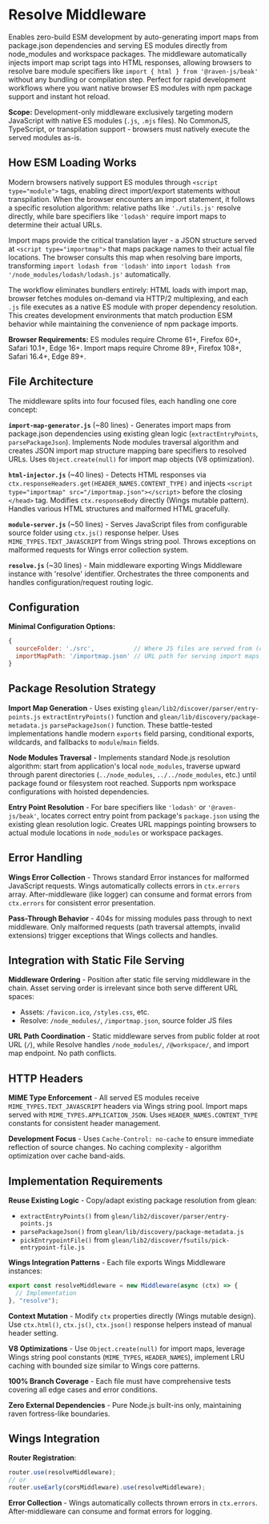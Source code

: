 # Resolve Middleware

Enables zero-build ESM development by auto-generating import maps from package.json dependencies and serving ES modules directly from node_modules and workspace packages. The middleware automatically injects import map script tags into HTML responses, allowing browsers to resolve bare module specifiers like `import { html } from '@raven-js/beak'` without any bundling or compilation step. Perfect for rapid development workflows where you want native browser ES modules with npm package support and instant hot reload.

**Scope:** Development-only middleware exclusively targeting modern JavaScript with native ES modules (`.js`, `.mjs` files). No CommonJS, TypeScript, or transpilation support - browsers must natively execute the served modules as-is.

## How ESM Loading Works

Modern browsers natively support ES modules through `<script type="module">` tags, enabling direct import/export statements without transpilation. When the browser encounters an import statement, it follows a specific resolution algorithm: relative paths like `'./utils.js'` resolve directly, while bare specifiers like `'lodash'` require import maps to determine their actual URLs.

Import maps provide the critical translation layer - a JSON structure served at `<script type="importmap">` that maps package names to their actual file locations. The browser consults this map when resolving bare imports, transforming `import lodash from 'lodash'` into `import lodash from '/node_modules/lodash/lodash.js'` automatically.

The workflow eliminates bundlers entirely: HTML loads with import map, browser fetches modules on-demand via HTTP/2 multiplexing, and each `.js` file executes as a native ES module with proper dependency resolution. This creates development environments that match production ESM behavior while maintaining the convenience of npm package imports.

**Browser Requirements:** ES modules require Chrome 61+, Firefox 60+, Safari 10.1+, Edge 16+. Import maps require Chrome 89+, Firefox 108+, Safari 16.4+, Edge 89+.

## File Architecture

The middleware splits into four focused files, each handling one core concept:

**`import-map-generator.js`** (~80 lines) - Generates import maps from package.json dependencies using existing glean logic (`extractEntryPoints`, `parsePackageJson`). Implements Node modules traversal algorithm and creates JSON import map structure mapping bare specifiers to resolved URLs. Uses `Object.create(null)` for import map objects (V8 optimization).

**`html-injector.js`** (~40 lines) - Detects HTML responses via `ctx.responseHeaders.get(HEADER_NAMES.CONTENT_TYPE)` and injects `<script type="importmap" src="/importmap.json"></script>` before the closing `</head>` tag. Modifies `ctx.responseBody` directly (Wings mutable pattern). Handles various HTML structures and malformed HTML gracefully.

**`module-server.js`** (~50 lines) - Serves JavaScript files from configurable source folder using `ctx.js()` response helper. Uses `MIME_TYPES.TEXT_JAVASCRIPT` from Wings string pool. Throws exceptions on malformed requests for Wings error collection system.

**`resolve.js`** (~30 lines) - Main middleware exporting Wings Middleware instance with 'resolve' identifier. Orchestrates the three components and handles configuration/request routing logic.

## Configuration

**Minimal Configuration Options:**

```javascript
{
  sourceFolder: './src',           // Where JS files are served from (can equal public assets folder)
  importMapPath: '/importmap.json' // URL path for serving import maps
}
```

## Package Resolution Strategy

**Import Map Generation** - Uses existing `glean/lib2/discover/parser/entry-points.js` `extractEntryPoints()` function and `glean/lib/discovery/package-metadata.js` `parsePackageJson()` function. These battle-tested implementations handle modern `exports` field parsing, conditional exports, wildcards, and fallbacks to `module`/`main` fields.

**Node Modules Traversal** - Implements standard Node.js resolution algorithm: start from application's local `node_modules`, traverse upward through parent directories (`../node_modules`, `../../node_modules`, etc.) until package found or filesystem root reached. Supports npm workspace configurations with hoisted dependencies.

**Entry Point Resolution** - For bare specifiers like `'lodash'` or `'@raven-js/beak'`, locates correct entry point from package's `package.json` using the existing glean resolution logic. Creates URL mappings pointing browsers to actual module locations in `node_modules` or workspace packages.

## Error Handling

**Wings Error Collection** - Throws standard Error instances for malformed JavaScript requests. Wings automatically collects errors in `ctx.errors` array. After-middleware (like logger) can consume and format errors from `ctx.errors` for consistent error presentation.

**Pass-Through Behavior** - 404s for missing modules pass through to next middleware. Only malformed requests (path traversal attempts, invalid extensions) trigger exceptions that Wings collects and handles.

## Integration with Static File Serving

**Middleware Ordering** - Position after static file serving middleware in the chain. Asset serving order is irrelevant since both serve different URL spaces:

- Assets: `/favicon.ico`, `/styles.css`, etc.
- Resolve: `/node_modules/`, `/importmap.json`, source folder JS files

**URL Path Coordination** - Static middleware serves from public folder at root URL (`/`), while Resolve handles `/node_modules/`, `/@workspace/`, and import map endpoint. No path conflicts.

## HTTP Headers

**MIME Type Enforcement** - All served ES modules receive `MIME_TYPES.TEXT_JAVASCRIPT` headers via Wings string pool. Import maps served with `MIME_TYPES.APPLICATION_JSON`. Uses `HEADER_NAMES.CONTENT_TYPE` constants for consistent header management.

**Development Focus** - Uses `Cache-Control: no-cache` to ensure immediate reflection of source changes. No caching complexity - algorithm optimization over cache band-aids.

## Implementation Requirements

**Reuse Existing Logic** - Copy/adapt existing package resolution from glean:

- `extractEntryPoints()` from `glean/lib2/discover/parser/entry-points.js`
- `parsePackageJson()` from `glean/lib/discovery/package-metadata.js`
- `pickEntrypointFile()` from `glean/lib2/discover/fsutils/pick-entrypoint-file.js`

**Wings Integration Patterns** - Each file exports Wings Middleware instances:

```javascript
export const resolveMiddleware = new Middleware(async (ctx) => {
  // Implementation
}, "resolve");
```

**Context Mutation** - Modify `ctx` properties directly (Wings mutable design). Use `ctx.html()`, `ctx.js()`, `ctx.json()` response helpers instead of manual header setting.

**V8 Optimizations** - Use `Object.create(null)` for import maps, leverage Wings string pool constants (`MIME_TYPES`, `HEADER_NAMES`), implement LRU caching with bounded size similar to Wings core patterns.

**100% Branch Coverage** - Each file must have comprehensive tests covering all edge cases and error conditions.

**Zero External Dependencies** - Pure Node.js built-ins only, maintaining raven fortress-like boundaries.

## Wings Integration

**Router Registration**:

```javascript
router.use(resolveMiddleware);
// or
router.useEarly(corsMiddleware).use(resolveMiddleware);
```

**Error Collection** - Wings automatically collects thrown errors in `ctx.errors`. After-middleware can consume and format errors for logging.
